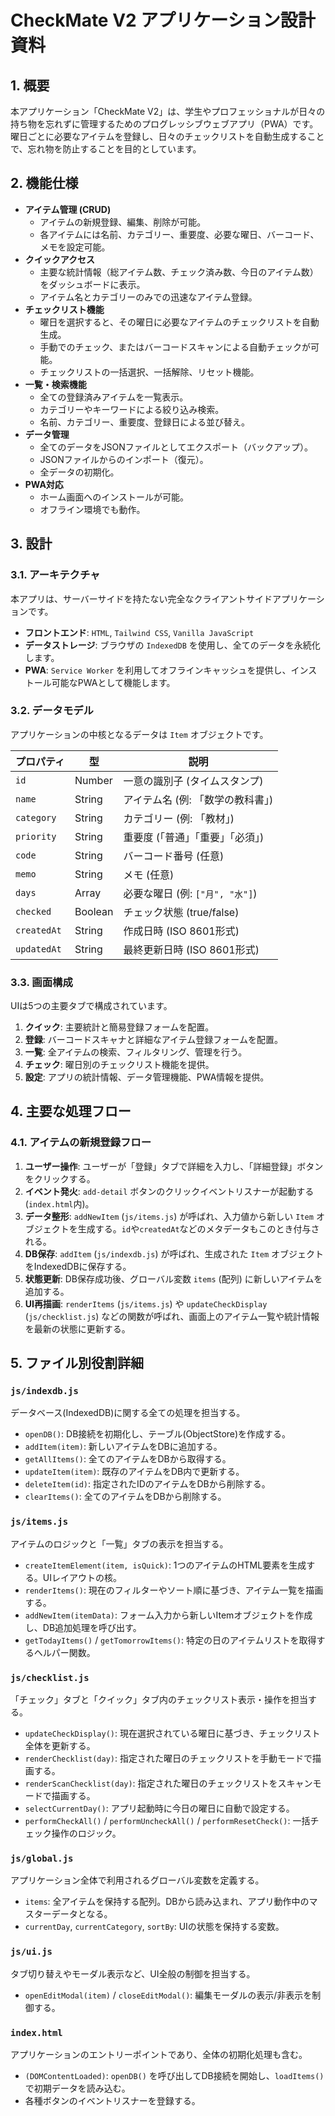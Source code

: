 # CheckMate V2 アプリケーション設計資料

## 1. 概要

本アプリケーション「CheckMate V2」は、学生やプロフェッショナルが日々の持ち物を忘れずに管理するためのプログレッシブウェブアプリ（PWA）です。曜日ごとに必要なアイテムを登録し、日々のチェックリストを自動生成することで、忘れ物を防止することを目的としています。

## 2. 機能仕様

- **アイテム管理 (CRUD)**
  - アイテムの新規登録、編集、削除が可能。
  - 各アイテムには名前、カテゴリー、重要度、必要な曜日、バーコード、メモを設定可能。
- **クイックアクセス**
  - 主要な統計情報（総アイテム数、チェック済み数、今日のアイテム数）をダッシュボードに表示。
  - アイテム名とカテゴリーのみでの迅速なアイテム登録。
- **チェックリスト機能**
  - 曜日を選択すると、その曜日に必要なアイテムのチェックリストを自動生成。
  - 手動でのチェック、またはバーコードスキャンによる自動チェックが可能。
  - チェックリストの一括選択、一括解除、リセット機能。
- **一覧・検索機能**
  - 全ての登録済みアイテムを一覧表示。
  - カテゴリーやキーワードによる絞り込み検索。
  - 名前、カテゴリー、重要度、登録日による並び替え。
- **データ管理**
  - 全てのデータをJSONファイルとしてエクスポート（バックアップ）。
  - JSONファイルからのインポート（復元）。
  - 全データの初期化。
- **PWA対応**
  - ホーム画面へのインストールが可能。
  - オフライン環境でも動作。

## 3. 設計

### 3.1. アーキテクチャ

本アプリは、サーバーサイドを持たない完全なクライアントサイドアプリケーションです。

- **フロントエンド**: `HTML`, `Tailwind CSS`, `Vanilla JavaScript`
- **データストレージ**: ブラウザの `IndexedDB` を使用し、全てのデータを永続化します。
- **PWA**: `Service Worker` を利用してオフラインキャッシュを提供し、インストール可能なPWAとして機能します。

### 3.2. データモデル

アプリケーションの中核となるデータは `Item` オブジェクトです。

| プロパティ    | 型      | 説明                                     |
|---------------|---------|------------------------------------------|
| `id`          | Number  | 一意の識別子 (タイムスタンプ)            |
| `name`        | String  | アイテム名 (例: 「数学の教科書」)        |
| `category`    | String  | カテゴリー (例: 「教材」)                |
| `priority`    | String  | 重要度 (「普通」「重要」「必須」)         |
| `code`        | String  | バーコード番号 (任意)                    |
| `memo`        | String  | メモ (任意)                              |
| `days`        | Array   | 必要な曜日 (例: `["月", "水"]`)        |
| `checked`     | Boolean | チェック状態 (true/false)                |
| `createdAt`   | String  | 作成日時 (ISO 8601形式)                  |
| `updatedAt`   | String  | 最終更新日時 (ISO 8601形式)              |

### 3.3. 画面構成

UIは5つの主要タブで構成されています。

1.  **クイック**: 主要統計と簡易登録フォームを配置。
2.  **登録**: バーコードスキャナと詳細なアイテム登録フォームを配置。
3.  **一覧**: 全アイテムの検索、フィルタリング、管理を行う。
4.  **チェック**: 曜日別のチェックリスト機能を提供。
5.  **設定**: アプリの統計情報、データ管理機能、PWA情報を提供。

## 4. 主要な処理フロー

### 4.1. アイテムの新規登録フロー

1.  **ユーザー操作**: ユーザーが「登録」タブで詳細を入力し、「詳細登録」ボタンをクリックする。
2.  **イベント発火**: `add-detail` ボタンのクリックイベントリスナーが起動する (`index.html`内)。
3.  **データ整形**: `addNewItem` (`js/items.js`) が呼ばれ、入力値から新しい `Item` オブジェクトを生成する。`id`や`createdAt`などのメタデータもこのとき付与される。
4.  **DB保存**: `addItem` (`js/indexdb.js`) が呼ばれ、生成された `Item` オブジェクトをIndexedDBに保存する。
5.  **状態更新**: DB保存成功後、グローバル変数 `items` (配列) に新しいアイテムを追加する。
6.  **UI再描画**: `renderItems` (`js/items.js`) や `updateCheckDisplay` (`js/checklist.js`) などの関数が呼ばれ、画面上のアイテム一覧や統計情報を最新の状態に更新する。

## 5. ファイル別役割詳細

### `js/indexdb.js`
データベース(IndexedDB)に関する全ての処理を担当する。
- `openDB()`: DB接続を初期化し、テーブル(ObjectStore)を作成する。
- `addItem(item)`: 新しいアイテムをDBに追加する。
- `getAllItems()`: 全てのアイテムをDBから取得する。
- `updateItem(item)`: 既存のアイテムをDB内で更新する。
- `deleteItem(id)`: 指定されたIDのアイテムをDBから削除する。
- `clearItems()`: 全てのアイテムをDBから削除する。

### `js/items.js`
アイテムのロジックと「一覧」タブの表示を担当する。
- `createItemElement(item, isQuick)`: 1つのアイテムのHTML要素を生成する。UIレイアウトの核。
- `renderItems()`: 現在のフィルターやソート順に基づき、アイテム一覧を描画する。
- `addNewItem(itemData)`: フォーム入力から新しいItemオブジェクトを作成し、DB追加処理を呼び出す。
- `getTodayItems()` / `getTomorrowItems()`: 特定の日のアイテムリストを取得するヘルパー関数。

### `js/checklist.js`
「チェック」タブと「クイック」タブ内のチェックリスト表示・操作を担当する。
- `updateCheckDisplay()`: 現在選択されている曜日に基づき、チェックリスト全体を更新する。
- `renderChecklist(day)`: 指定された曜日のチェックリストを手動モードで描画する。
- `renderScanChecklist(day)`: 指定された曜日のチェックリストをスキャンモードで描画する。
- `selectCurrentDay()`: アプリ起動時に今日の曜日に自動で設定する。
- `performCheckAll()` / `performUncheckAll()` / `performResetCheck()`: 一括チェック操作のロジック。

### `js/global.js`
アプリケーション全体で利用されるグローバル変数を定義する。
- `items`: 全アイテムを保持する配列。DBから読み込まれ、アプリ動作中のマスターデータとなる。
- `currentDay`, `currentCategory`, `sortBy`: UIの状態を保持する変数。

### `js/ui.js`
タブ切り替えやモーダル表示など、UI全般の制御を担当する。
- `openEditModal(item)` / `closeEditModal()`: 編集モーダルの表示/非表示を制御する。

### `index.html`
アプリケーションのエントリーポイントであり、全体の初期化処理も含む。
- `(DOMContentLoaded)`: `openDB()` を呼び出してDB接続を開始し、`loadItems()`で初期データを読み込む。
- 各種ボタンのイベントリスナーを登録する。